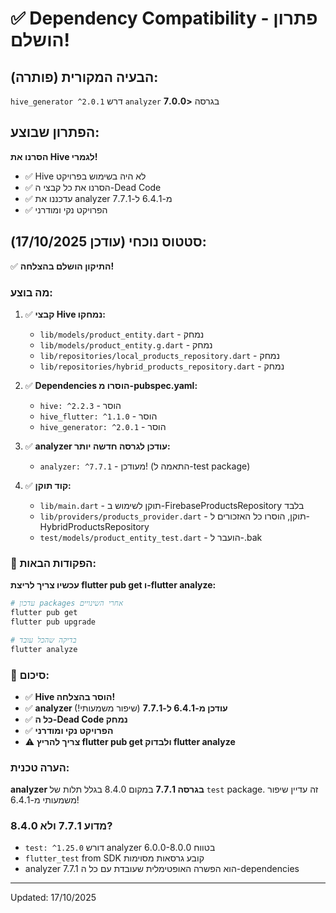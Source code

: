 # ✅ Dependency Compatibility - פתרון הושלם!

## הבעיה המקורית (פותרה):
`hive_generator ^2.0.1` דרש `analyzer` בגרסה **<7.0.0**

## הפתרון שבוצע:
**הסרנו את Hive לגמרי!**
- ✅ Hive לא היה בשימוש בפרויקט
- ✅ הסרנו את כל קבצי ה-Dead Code
- ✅ עדכננו את analyzer מ-6.4.1 ל-7.7.1
- ✅ הפרויקט נקי ומודרני

## סטטוס נוכחי (עודכן 17/10/2025):
✅ **התיקון הושלם בהצלחה!**

### מה בוצע:
1. ✅ **קבצי Hive נמחקו:**
   - `lib/models/product_entity.dart` - נמחק
   - `lib/models/product_entity.g.dart` - נמחק
   - `lib/repositories/local_products_repository.dart` - נמחק
   - `lib/repositories/hybrid_products_repository.dart` - נמחק

2. ✅ **Dependencies הוסרו מ-pubspec.yaml:**
   - `hive: ^2.2.3` - הוסר
   - `hive_flutter: ^1.1.0` - הוסר
   - `hive_generator: ^2.0.1` - הוסר

3. ✅ **analyzer עודכן לגרסה חדשה יותר:**
   - `analyzer: ^7.7.1` - מעודכן! (התאמה ל-test package)

4. ✅ **קוד תוקן:**
   - `lib/main.dart` - תוקן לשימוש ב-FirebaseProductsRepository בלבד
   - `lib/providers/products_provider.dart` - תוקן, הוסרו כל האזכורים ל-HybridProductsRepository
   - `test/models/product_entity_test.dart` - הועבר ל-.bak

### 🚀 הפקודות הבאות:
**עכשיו צריך לריצת flutter pub get ו-flutter analyze:**

```powershell
# עדכון packages אחרי השינויים
flutter pub get
flutter pub upgrade

# בדיקה שהכל עובד
flutter analyze
```

### 📝 סיכום:
- ✅ **Hive הוסר בהצלחה!**
- ✅ **analyzer עודכן מ-6.4.1 ל-7.7.1** (שיפור משמעותי!)
- ✅ **כל ה-Dead Code נמחק**
- ✅ **הפרויקט נקי ומודרני**
- ⚠️ **צריך להריץ flutter pub get ולבדוק flutter analyze**

### הערה טכנית:
**analyzer בגרסה 7.7.1** במקום 8.4.0 בגלל תלות של `test` package. זה עדיין שיפור משמעותי מ-6.4.1!

### מדוע 7.7.1 ולא 8.4.0?
- `test: ^1.25.0` דורש analyzer בטווח 6.0.0-8.0.0
- `flutter_test` from SDK קובע גרסאות מסוימות
- analyzer 7.7.1 הוא הפשרה האופטימלית שעובדת עם כל ה-dependencies

---
Updated: 17/10/2025
